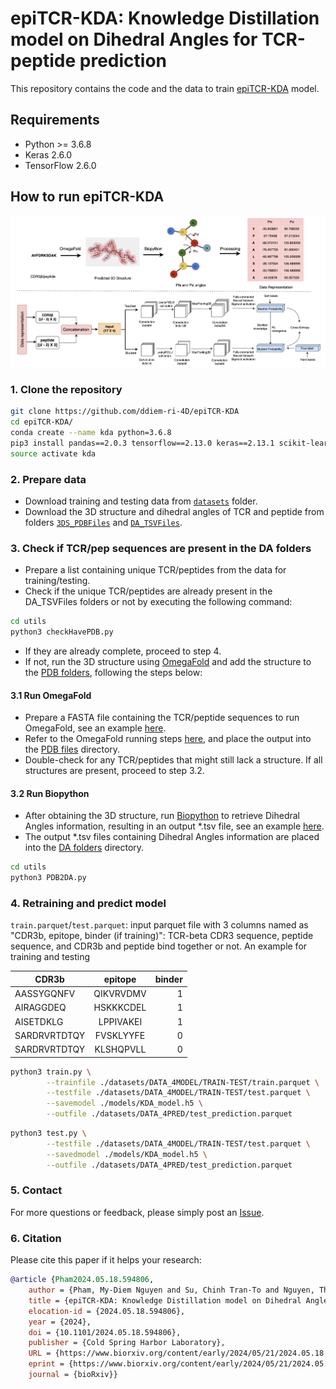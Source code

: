 # epiTCR-KDA: Knowledge Distillation model on Dihedral Angles for TCR-peptide prediction


This repository contains the code and the data to train [epiTCR-KDA](https://github.com/ddiem-ri-4D/epiTCR-KDA) model.

## Requirements

+ Python >= 3.6.8
+ Keras 2.6.0
+ TensorFlow 2.6.0

## How to run epiTCR-KDA
![pipeline](https://github.com/ddiem-ri-4D/epiTCR-KDA/blob/main/assets/Figure1_cut.png)

### 1. Clone the repository
```bash
git clone https://github.com/ddiem-ri-4D/epiTCR-KDA
cd epiTCR-KDA/
conda create --name kda python=3.6.8
pip3 install pandas==2.0.3 tensorflow==2.13.0 keras==2.13.1 scikit-learn==1.1.2
source activate kda
```

### 2. Prepare data
- Download training and testing data from [`datasets`](https://github.com/ddiem-ri-4D/epiTCR-KDA/tree/main/datasets/DATA_4MODEL) folder.
- Download the 3D structure and dihedral angles of TCR and peptide from folders [`3DS_PDBFiles`](https://github.com/ddiem-ri-4D/epiTCR-KDA/tree/main/datasets/3DS_PDBFiles) and [`DA_TSVFiles`](https://github.com/ddiem-ri-4D/epiTCR-KDA/tree/main/datasets/DA_TSVFiles).

### 3. Check if TCR/pep sequences are present in the DA folders
- Prepare a list containing unique TCR/peptides from the data for training/testing.
- Check if the unique TCR/peptides are already present in the DA_TSVFiles folders or not by executing the following command:

```bash
cd utils
python3 checkHavePDB.py 
```

+ If they are already complete, proceed to step 4.
+ If not, run the 3D structure using [OmegaFold](https://github.com/HeliXonProtein/OmegaFold) and add the structure to the [PDB folders](https://github.com/ddiem-ri-4D/epiTCR-KDA/tree/main/datasets/3DS_PDBFiles), following the steps below:

#### 3.1 Run OmegaFold
- Prepare a FASTA file containing the TCR/peptide sequences to run OmegaFold, see an example [here](https://github.com/ddiem-ri-4D/epiTCR-KDA/blob/main/datasets/DATA_4RUN/INPUT_FILE.fasta).
- Refer to the OmegaFold running steps [here](https://github.com/HeliXonProtein/OmegaFold), and place the output into the [PDB files](https://github.com/ddiem-ri-4D/epiTCR-KDA/tree/main/datasets/3DS_PDBFiles) directory.
- Double-check for any TCR/peptides that might still lack a structure. If all structures are present, proceed to step 3.2.

#### 3.2 Run Biopython
- After obtaining the 3D structure, run [Biopython](https://biopython.org/docs/dev/api/Bio.PDB.internal_coords.html) to retrieve Dihedral Angles information, resulting in an output *.tsv file, see an example [here](https://github.com/ddiem-ri-4D/epiTCR-KDA/blob/main/datasets/DA_TSVFiles/AAFKGAQKLV.tsv).
- The output *.tsv files containing Dihedral Angles information are placed into the [DA folders](https://github.com/ddiem-ri-4D/epiTCR-KDA/tree/main/datasets/DA_TSVFiles) directory.

```bash
cd utils
python3 PDB2DA.py
```

### 4. Retraining and predict model
`train.parquet`/`test.parquet`: input parquet file with 3 columns named as "CDR3b, epitope, binder (if training)": TCR-beta CDR3 sequence, peptide sequence, and CDR3b and peptide bind together or not.
An example for training and testing

| CDR3b         | epitope       | binder|
| ------------- |:-------------:| -----:|
| AASSYGQNFV    | QIKVRVDMV     | 1     |
| AIRAGGDEQ     | HSKKKCDEL     | 1     |
| AISETDKLG     | LPPIVAKEI     | 1     |
| SARDRVRTDTQY  | FVSKLYYFE     | 0     |
| SARDRVRTDTQY  | KLSHQPVLL     | 0     |

```bash
python3 train.py \
        --trainfile ./datasets/DATA_4MODEL/TRAIN-TEST/train.parquet \
        --testfile ./datasets/DATA_4MODEL/TRAIN-TEST/test.parquet \
        --savemodel ./models/KDA_model.h5 \
        --outfile ./datasets/DATA_4PRED/test_prediction.parquet
```

```bash
python3 test.py \
        --testfile ./datasets/DATA_4MODEL/TRAIN-TEST/test.parquet \
        --savedmodel ./models/KDA_model.h5 \
        --outfile ./datasets/DATA_4PRED/test_prediction.parquet
```

### 5. Contact
For more questions or feedback, please simply post an [Issue](https://github.com/ddiem-ri-4D/epiTCR-KDA/issues/new).

### 6. Citation
Please cite this paper if it helps your research:
```bibtex
@article {Pham2024.05.18.594806,
	author = {Pham, My-Diem Nguyen and Su, Chinh Tran-To and Nguyen, Thanh-Nhan and Nguyen, Hoai-Nghia and Nguyen, Dinh Duy An and Giang, Hoa and Nguyen, Dinh-Thuc and Phan, Minh-Duy and Nguyen, Vy},
	title = {epiTCR-KDA: Knowledge Distillation model on Dihedral Angles for TCR-peptide prediction},
	elocation-id = {2024.05.18.594806},
	year = {2024},
	doi = {10.1101/2024.05.18.594806},
	publisher = {Cold Spring Harbor Laboratory},
	URL = {https://www.biorxiv.org/content/early/2024/05/21/2024.05.18.594806},
	eprint = {https://www.biorxiv.org/content/early/2024/05/21/2024.05.18.594806.full.pdf},
	journal = {bioRxiv}}
```
